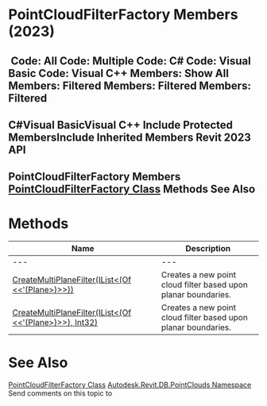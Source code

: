 # PointCloudFilterFactory Members (2023)

﻿
 Code: All Code: Multiple Code: C# Code: Visual Basic Code: Visual C++  Members: Show All Members: Filtered Members: Filtered Members: Filtered   
---  
C#Visual BasicVisual C++
Include Protected MembersInclude Inherited Members
Revit 2023 API  
---  
PointCloudFilterFactory Members  
[PointCloudFilterFactory Class](fcbc90c3-0a9d-7522-e483-cad73468d698.md "PointCloudFilterFactory Class") Methods See Also  
---  
# Methods
| Name | Description |
| --- | --- |
| --- | --- | --- |
| [CreateMultiPlaneFilter(IList<(Of <<'(Plane>)>>))](fcb723de-befe-864d-9d4a-3084aea596b1.md "CreateMultiPlaneFilter Method \(IList\(Plane\)\)") | Creates a new point cloud filter based upon planar boundaries. |
| [CreateMultiPlaneFilter(IList<(Of <<'(Plane>)>>), Int32)](889dd57c-8913-706f-6039-af3c15672a09.md "CreateMultiPlaneFilter Method \(IList\(Plane\), Int32\)") | Creates a new point cloud filter based upon planar boundaries. |

# See Also
[PointCloudFilterFactory Class](fcbc90c3-0a9d-7522-e483-cad73468d698.md "PointCloudFilterFactory Class")
[Autodesk.Revit.DB.PointClouds Namespace](5974062a-47d4-c7bb-16f2-d5dd193bd170.md "Autodesk.Revit.DB.PointClouds Namespace")
Send comments on this topic to 